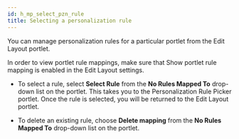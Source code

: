 ```yaml
---
id: h_mp_select_pzn_rule
title: Selecting a personalization rule
---
```





You can manage personalization rules for a particular portlet from the Edit Layout portlet.

In order to view portlet rule mappings, make sure that Show portlet rule mapping is enabled in the Edit Layout settings.

-   To select a rule, select **Select Rule** from the **No Rules Mapped To** drop-down list on the portlet. This takes you to the Personalization Rule Picker portlet. Once the rule is selected, you will be returned to the Edit Layout portlet.

-   To delete an existing rule, choose **Delete mapping** from the **No Rules Mapped To** drop-down list on the portlet.


